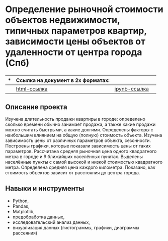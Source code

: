 # Определение рыночной стоимости объектов недвижимости, типичных параметров квартир, зависимости цены объектов от удаленности от центра города (Спб)

### 
|   *  | Ссылка на документ в 2х форматах:                           |                              |                               |
| ---- | ------------------------------------------------------------ | ------------------------------------------------------------ | ------------------------------------------------------------ |
|    | [html-ссылка](https://github.com/Aserg0/Projects/blob/main/Определение%20рыночной%20стоимости%20обьектов%20недвижимости%2C%20типичных%20параметров%20квартир%2C%20зависимости%20цены%20объектов%20от%20удаленности%20от%20центра%20города%20(Спб)/Определение%20рыночной%20стоимости%20объектов%20недвижимости%2C%20типичных%20параметров%20квартир%2C%20зависимости%20цены%20от%20удаленности%20от%20центра%20города.html)  |  [ipynb-ссылка](https://github.com/Aserg0/Projects/blob/main/Определение%20рыночной%20стоимости%20обьектов%20недвижимости%2C%20типичных%20параметров%20квартир%2C%20зависимости%20цены%20объектов%20от%20удаленности%20от%20центра%20города%20(Спб)/Определение%20рыночной%20стоимости%20объектов%20недвижимости%2C%20типичных%20параметров%20квартир%2C%20зависимости%20цены%20от%20удаленности%20от%20центра%20города.ipynb) |      |



## Описание проекта

Изучена длительность продажи квартиры в городе: определено cколько времени обычно занимает продажа, а также какие продажи можно считать быстрыми, а какие долгими. Определены факторы с наибольшим влиянием на общую (полную) стоимость объекта. Изучена зависимость цены от различных параметров объекта, сезонности. Построены графики, которые показали зависимость цены от таких параметров. Рассчитана средняя рыночная цена одного квадратного метра в городе и 9 ближайших населённых пунктах. Выделены населённые пункты с самой высокой и низкой стоимостью квадратного метра. Определена средняя цена каждого километра. Показано, как стоимость объектов зависит от расстояния до центра города.



## Навыки и инструменты

- Python, 
- Pandas, 
- Matplotlib, 
- предобработка данных, 
- исследовательский анализ данных, 
- визуализация данных (гистограммы, графики, диаграммы рассеяния)
